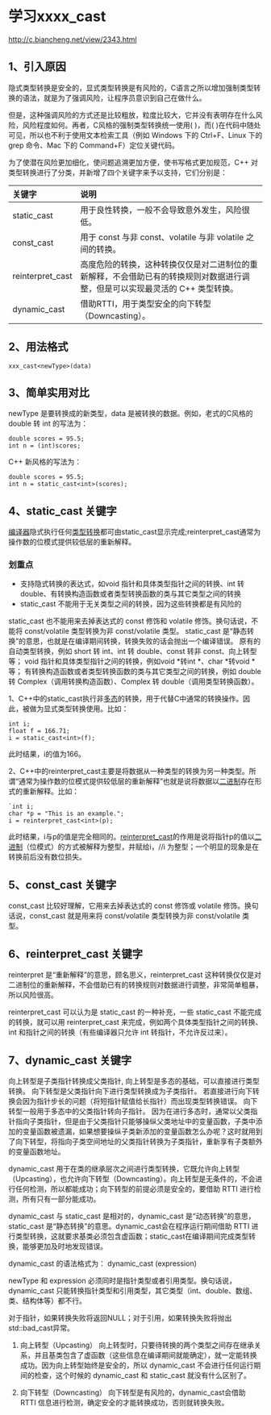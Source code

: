 # 学习xxxx_cast
http://c.biancheng.net/view/2343.html

## 1、引入原因
隐式类型转换是安全的，显式类型转换是有风险的，C语言之所以增加强制类型转换的语法，就是为了强调风险，让程序员意识到自己在做什么。

但是，这种强调风险的方式还是比较粗放，粒度比较大，它并没有表明存在什么风险，风险程度如何。再者，C风格的强制类型转换统一使用( )，而( )在代码中随处可见，所以也不利于使用文本检索工具（例如 Windows 下的 Ctrl+F、Linux 下的 grep 命令、Mac 下的 Command+F）定位关键代码。

为了使潜在风险更加细化，使问题追溯更加方便，使书写格式更加规范，C++ 对类型转换进行了分类，并新增了四个关键字来予以支持，它们分别是：

关键字				|说明
:-------------------|:---------------------------------------------------------
static_cast			|用于良性转换，一般不会导致意外发生，风险很低。
const_cast			|用于 const 与非 const、volatile 与非 volatile 之间的转换。
reinterpret_cast	|高度危险的转换，这种转换仅仅是对二进制位的重新解释，不会借助已有的转换规则对数据进行调整，但是可以实现最灵活的 C++ 类型转换。
dynamic_cast		|借助RTTI，用于类型安全的向下转型（Downcasting）。

## 2、用法格式
```
xxx_cast<newType>(data)
```

## 3、简单实用对比
newType 是要转换成的新类型，data 是被转换的数据。例如，老式的C风格的 double 转 int 的写法为：
```
double scores = 95.5;
int n = (int)scores;
```

C++ 新风格的写法为：
```
double scores = 95.5;
int n = static_cast<int>(scores);
```

## 4、static_cast 关键字
[编译器](https://baike.baidu.com/item/编译器)隐式执行任何[类型转换](https://baike.baidu.com/item/类型转换)都可由static_cast显示完成;reinterpret_cast通常为操作数的位模式提供较低层的重新解释。

### 划重点
- 支持隐式转换的表达式，如void 指针和具体类型指针之间的转换、int 转 double、有转换构造函数或者类型转换函数的类与其它类型之间的转换
- static_cast 不能用于无关类型之间的转换，因为这些转换都是有风险的

static_cast 也不能用来去掉表达式的 const 修饰和 volatile 修饰。换句话说，不能将 const/volatile 类型转换为非 const/volatile 类型。
static_cast 是“静态转换”的意思，也就是在编译期间转换，转换失败的话会抛出一个编译错误。
原有的自动类型转换，例如 short 转 int、int 转 double、const 转非 const、向上转型等；
void 指针和具体类型指针之间的转换，例如void *转int *、char *转void *等；
有转换构造函数或者类型转换函数的类与其它类型之间的转换，例如 double 转 Complex（调用转换构造函数）、Complex 转 double（调用类型转换函数）。

1、C++中的static_cast执行非[多态](https://baike.baidu.com/item/多态)的转换，用于代替C中通常的转换操作。因此，被做为显式类型转换使用。比如：

```
int i;
float f = 166.71;
i = static_cast<int>(f);
```
此时结果，i的值为166。

2、C++中的reinterpret_cast主要是将数据从一种类型的转换为另一种类型。所谓“通常为操作数的位模式提供较低层的重新解释”也就是说将数据以[二进制](https://baike.baidu.com/item/二进制)存在形式的重新解释。比如：

```
`int i;
char *p = "This is an example.";
i = reinterpret_cast<int>(p);
```
此时结果，i与p的值是完全相同的。[reinterpret_cast](https://baike.baidu.com/item/reinterpret_cast)的作用是说将指针p的值以[二进制](https://baike.baidu.com/item/二进制)（位模式）的方式被解释为整型，并赋给i，//i 为整型；一个明显的现象是在转换前后没有数位损失。

## 5、const_cast 关键字
const_cast 比较好理解，它用来去掉表达式的 const 修饰或 volatile 修饰。换句话说，const_cast 就是用来将 const/volatile 类型转换为非 const/volatile 类型。

## 6、reinterpret_cast 关键字
reinterpret 是“重新解释”的意思，顾名思义，reinterpret_cast 这种转换仅仅是对二进制位的重新解释，不会借助已有的转换规则对数据进行调整，非常简单粗暴，所以风险很高。

reinterpret_cast 可以认为是 static_cast 的一种补充，一些 static_cast 不能完成的转换，就可以用 reinterpret_cast 来完成，例如两个具体类型指针之间的转换、int 和指针之间的转换（有些编译器只允许 int 转指针，不允许反过来）。

## 7、dynamic_cast 关键字
向上转型是子类指针转换成父类指针, 向上转型是多态的基础，可以直接进行类型转换。
向下转型是父类指针向下进行类型转换成为子类指针。
若直接进行向下转换会因为指针步长的问题（将短指针赋值给长指针）而出现类型转换错误。
向下转型一般用于多态中的父类指针转向子指针。
因为在进行多态时，通常以父类指针指向子类指针，但是由于父类指针只能够操纵父类地址中的变量函数，子类中添加的变量函数被遗漏，如果想要操纵子类新添加的变量函数怎么办呢？这时就用到了向下转型，将指向子类空间地址的父类指针转换为子类指针，重新享有子类额外的变量函数地址。

dynamic_cast 用于在类的继承层次之间进行类型转换，它既允许向上转型（Upcasting），也允许向下转型（Downcasting）。向上转型是无条件的，不会进行任何检测，所以都能成功；向下转型的前提必须是安全的，要借助 RTTI 进行检测，所有只有一部分能成功。

dynamic_cast 与 static_cast 是相对的，dynamic_cast 是“动态转换”的意思，static_cast 是“静态转换”的意思。dynamic_cast会在程序运行期间借助 RTTI 进行类型转换，这就要求基类必须包含虚函数；static_cast在编译期间完成类型转换，能够更加及时地发现错误。

dynamic_cast 的语法格式为：
dynamic_cast <newType> (expression)

newType 和 expression 必须同时是指针类型或者引用类型。换句话说，dynamic_cast 只能转换指针类型和引用类型，其它类型（int、double、数组、类、结构体等）都不行。

对于指针，如果转换失败将返回NULL；对于引用，如果转换失败将抛出std::bad_cast异常。

1) 向上转型（Upcasting）
向上转型时，只要待转换的两个类型之间存在继承关系，并且基类包含了虚函数（这些信息在编译期间就能确定），就一定能转换成功。因为向上转型始终是安全的，所以 dynamic_cast 不会进行任何运行期间的检查，这个时候的 dynamic_cast 和 static_cast 就没有什么区别了。

2) 向下转型（Downcasting）
向下转型是有风险的，dynamic_cast会借助 RTTI 信息进行检测，确定安全的才能转换成功，否则就转换失败。









